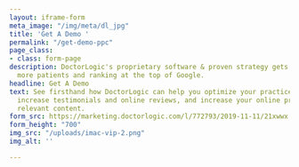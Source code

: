 ```yaml
---
layout: iframe-form
meta_image: "/img/meta/dl_jpg"
title: 'Get A Demo '
permalink: "/get-demo-ppc"
page_class:
- class: form-page
description: DoctorLogic's proprietary software & proven strategy gets you found by
  more patients and ranking at the top of Google.
headline: Get A Demo
text: See firsthand how DoctorLogic can help you optimize your practice’s website,
  increase testimonials and online reviews, and increase your online presence with
  relevant content.
form_src: https://marketing.doctorlogic.com/l/772793/2019-11-11/21xwwx
form_height: "700"
img_src: "/uploads/imac-vip-2.png"
img_alt: ''

---
```

